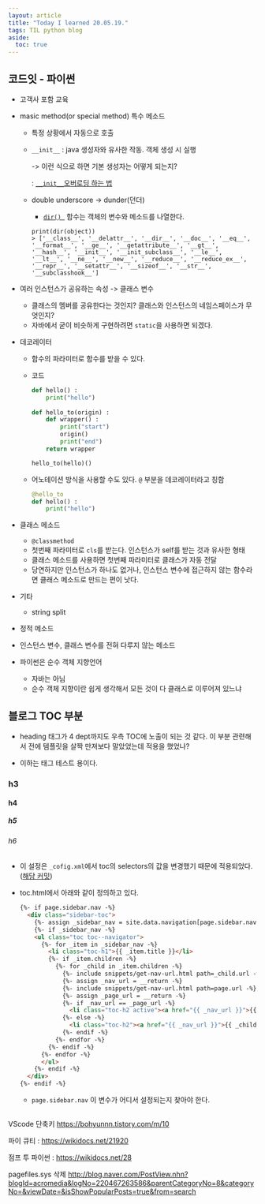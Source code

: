 ```yaml
---
layout: article
title: "Today I learned 20.05.19."
tags: TIL python blog
aside:
  toc: true
---
```




##  코드잇 - 파이썬

- 고객사 포함 교육

- masic method(or special method) 특수 메소드

  - 특정 상황에서 자동으로 호출

  - `__init__` : java 생성자와 유사한 작동. 객체 생성 시 실행

    -> 이런 식으로 하면 기본 생성자는 어떻게 되는지?

    : [`__init__`오버로딩 하는 법](https://hashcode.co.kr/questions/309/%EC%83%9D%EC%84%B1%EC%9E%90-%EC%98%A4%EB%B2%84%EB%A1%9C%EB%94%A9-%ED%95%98%EB%8A%94%EB%B2%95)

  - double underscore -> dunder(던더)

    - [`dir() `](https://wikidocs.net/10307) 함수는 객체의 변수와 메소드를 나열한다.

    ```shell
    print(dir(object))
    > ['__class__', '__delattr__', '__dir__', '__doc__', '__eq__', '__format__', '__ge__', '__getattribute__', '__gt__', '__hash__', '__init__', '__init_subclass__', '__le__', '__lt__', '__ne__', '__new__', '__reduce__', '__reduce_ex__', '__repr__', '__setattr__', '__sizeof__', '__str__', '__subclasshook__']
    ```

- 여러 인스턴스가 공유하는 속성 -> 클래스 변수

  - 클래스의 멤버를 공유한다는 것인지? 클래스와 인스턴스의 네임스페이스가 무엇인지?
  - 자바에서 굳이 비슷하게 구현하려면 `static`을 사용하면 되겠다.

- 데코레이터

  - 함수의 파라미터로 함수를 받을 수 있다.

  - 코드

    ```python
    def hello() :
        print("hello")
        
    def hello_to(origin) :
        def wrapper() :
            print("start")
            origin()
            print("end")
        return wrapper
    
    hello_to(hello)()
    ```

  - 어노테이션 방식을 사용할 수도 있다. `@` 부분을 데코레이터라고 칭함

    ```python
    @hello_to
    def hello() :
        print("hello")
    ```

- 클래스 메소드

  - `@classmethod` 
  - 첫번째 파라미터로 `cls`를 받는다. 인스턴스가 self를 받는 것과 유사한 형태 
  - 클래스 메소드를 사용하면 첫번째 파라미터로 클래스가 자동 전달
  - 당연하지만 인스턴스가 하나도 없거나, 인스턴스 변수에 접근하지 않는 함수라면 클래스 메소드로 만드는 편이 낫다.

- 기타
  - string split
-  정적 메소드
  - 인스턴스 변수, 클래스 변수를 전혀 다루지 않는 메소드
- 파이썬은 순수 객체 지향언어
  - 자바는 아님
  - 순수 객체 지향이란 쉽게 생각해서 모든 것이 다 클래스로 이루어져 있느냐



## 블로그 TOC 부분

- heading 태그가 4 dept까지도 우측 TOC에 노출이 되는 것 같다. 이 부분 관련해서 전에 템플릿을 살짝 만져보다 말았었는데 적용을 했었나?

- 이하는 태그 테스트 용이다.

### h3

#### h4

##### h5

###### h6

- 이 설정은 `_cofig.xml`에서 toc의 selectors의 값을 변경했기 때문에 적용되었다. ([해당 커밋](https://github.com/dahyeong-yun/dahyeong-yun.github.io/commit/b3c4154a67118fe6493d0cd7557b017a9f2429c0))

- toc.html에서 아래와 같이 정의하고 있다.

  ```html
  {%- if page.sidebar.nav -%}
    <div class="sidebar-toc">
      {%- assign _sidebar_nav = site.data.navigation[page.sidebar.nav] -%}
      {%- if _sidebar_nav -%}
      <ul class="toc toc--navigator">
        {%- for _item in _sidebar_nav -%}
          <li class="toc-h1">{{ _item.title }}</li>
          {%- if _item.children -%}
            {%- for _child in _item.children -%}
              {%- include snippets/get-nav-url.html path=_child.url -%}
              {%- assign _nav_url = __return -%}
              {%- include snippets/get-nav-url.html path=page.url -%}
              {%- assign _page_url = __return -%}
              {%- if _nav_url == _page_url -%}
                <li class="toc-h2 active"><a href="{{ _nav_url }}">{{ _child.title }}</a></li>
              {%- else -%}
                <li class="toc-h2"><a href="{{ _nav_url }}">{{ _child.title }}</a></li>
              {%- endif -%}
            {%- endfor -%}
          {%- endif -%}
        {%- endfor -%}
        </ul>
      {%- endif -%}
    </div>
  {%- endif -%}
  ```

  - `page.sidebar.nav` 이 변수가 어디서 설정되는지 찾아야 한다.

## 



VScode 단축키 https://bohyunnn.tistory.com/m/10

파이 큐티 : https://wikidocs.net/21920

점프 투 파이썬 : https://wikidocs.net/28

pagefiles.sys 삭제 http://blog.naver.com/PostView.nhn?blogId=acromedia&logNo=220467263586&parentCategoryNo=8&categoryNo=&viewDate=&isShowPopularPosts=true&from=search